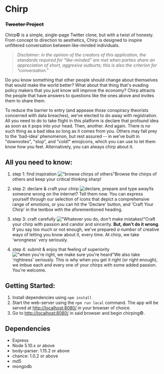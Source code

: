 # **Chirp**
### ~~Tweeter Project~~

Chirp:copyright: is a simple, single-page Twitter clone, but with a twist of honesty. From concept to direction to aesthetics, Chirp is designed to inspire unfiltered conversation between like-minded individuals.

> *Disclaimer: in the opinion of the creators of this application, the standards required for "like-minded" are met when parties share an appreciation of short, aggresive outburts; this is also the criterion for "conversation."*

Do you know something that other people should change about themselves that would make the world better? What about that thing that's evading policy makers that you just know will improve the economy? Chirp attracts the people that have answers to questions like the ones above and invites them to share them.

To reduce the barrier to entry (and appease *those* conspiracy theorists concerned with data breaches), we've elected to do away with registration. All you need to do to take flight in this platform is declare that profound idea as soon as it pops into your head. Then, another. And again. There is no such thing as a bad idea so long as it comes from you. Others may fall prey to the 'bad-idea' phenomenon, but rest assured -- in  we've built in "downvotes", "stop", and "cold!" emojicons, which you can use to let them know how you feel. Alternatively, you can always chirp about it.

## All you need to know:

1. step 1: find inspiration
!["browse chirps of others"](https://github.com/Romadiansky/tweeter/blob/master/docs/on-entry.png?raw=true)Browse the chirps of others and keep your critical thinking sharp!

2. step 2: declare & craft your chirp
![declare, prepare and type away!](https://github.com/Romadiansky/tweeter/blob/master/docs/declare-express-craft.png?raw=true)Is someone wrong on the internet? Tell them now. You can express yourself through our selection of icons that depict a comprehensive range of emotions, or you can hit the 'Declare' button, and 'Craft Your Chirp' in the textbox with the aforementioned heading.

3. step 3: craft carefully
!["Whatever you do, don't make mistakes!"](https://github.com/Romadiansky/tweeter/blob/master/docs/respond-carefully.png?raw=true)Craft your chirp with passion and candor and sincerity. **But, don't do it wrong**. If you say too much or not enough, we've prepared *a number* of creative ways of letting you know about it, every time. At chirp, we take 'wrongness' very seriously.

4. step 4: submit & enjoy that feeling of superiority
!["when you're right, we make sure you're heard"](https://github.com/Romadiansky/tweeter/blob/master/docs/submit-and-enjoy.png?raw=true)We also take 'rightness' seriously. This is why when you get it right (or right enough), we imbue each and every one of your chirps with some added passion. You're welcome.

## Getting Started:

1. Install dependencies using `npm install`
2. Start the web-server using the `npm run local` command. The app will be served at <http://localhost:8080/> in your browser of choice.
3. Go to <http://localhost:8080/> in said browser and begin chirping:copyright:.


## Dependencies

- Express
- Node 5.10.x or above
- body-parser: 1.15.2 or above
- chance: 1.0.2 or above
- md5
- mongodb

